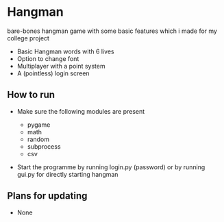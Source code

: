 # Hangman
bare-bones hangman game with some basic features which i made for my college project

  - Basic Hangman words with 6 lives
  - Option to change font
  - Multiplayer with a point system
  - A (pointless) login screen

## How to run
  - Make sure the following modules are present
      - pygame
      - math
      - random
      - subprocess
      - csv

  - Start the programme by running login.py (password) or by running gui.py for directly starting hangman

## Plans for updating

  - None
